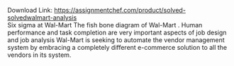 Download Link: https://assignmentchef.com/product/solved-solvedwalmart-analysis
<br>
Six sigma at Wal-Mart The fish bone diagram of Wal-Mart . Human performance and task completion are very important aspects of job design and job analysis Wal-Mart is seeking to automate the vendor management system by embracing a completely different e-commerce solution to all the vendors in its system.